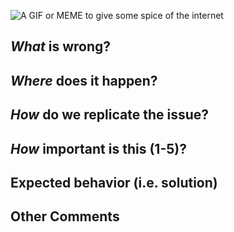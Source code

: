 <!-- If you don't mind add a fun gif or meme, but no pressure -->
![A GIF or MEME to give some spice of the internet](url)

## *What* is wrong?
<!-- Ex. training network takes really long -->

## *Where* does it happen?
<!-- Ex. In the a NeuralNetwork when trying to run a net in node.js on my mac -->

## *How* do we replicate the issue?
<!-- Please be specific as possible. Use dashes (-) or numbers (1.) to create a list of steps -->

## *How* important is this (1-5)?
<!-- On a scale from 1-5 where 5 is the most important how would you rate it? -->

## Expected behavior (i.e. solution)
<!-- What do you think should have happened? -->


## Other Comments